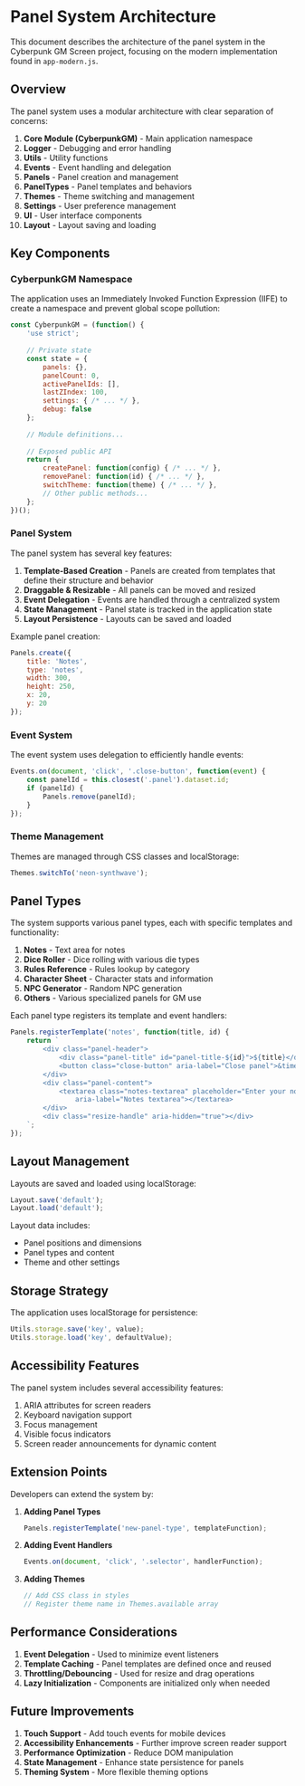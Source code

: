# Panel System Architecture

This document describes the architecture of the panel system in the Cyberpunk GM Screen project, focusing on the modern implementation found in `app-modern.js`.

## Overview

The panel system uses a modular architecture with clear separation of concerns:

1. **Core Module (CyberpunkGM)** - Main application namespace
2. **Logger** - Debugging and error handling
3. **Utils** - Utility functions
4. **Events** - Event handling and delegation
5. **Panels** - Panel creation and management
6. **PanelTypes** - Panel templates and behaviors
7. **Themes** - Theme switching and management
8. **Settings** - User preference management
9. **UI** - User interface components
10. **Layout** - Layout saving and loading

## Key Components

### CyberpunkGM Namespace

The application uses an Immediately Invoked Function Expression (IIFE) to create a namespace and prevent global scope pollution:

```javascript
const CyberpunkGM = (function() {
    'use strict';
    
    // Private state
    const state = {
        panels: {},
        panelCount: 0,
        activePanelIds: [],
        lastZIndex: 100,
        settings: { /* ... */ },
        debug: false
    };
    
    // Module definitions...
    
    // Exposed public API
    return {
        createPanel: function(config) { /* ... */ },
        removePanel: function(id) { /* ... */ },
        switchTheme: function(theme) { /* ... */ },
        // Other public methods...
    };
})();
```

### Panel System

The panel system has several key features:

1. **Template-Based Creation** - Panels are created from templates that define their structure and behavior
2. **Draggable & Resizable** - All panels can be moved and resized
3. **Event Delegation** - Events are handled through a centralized system
4. **State Management** - Panel state is tracked in the application state
5. **Layout Persistence** - Layouts can be saved and loaded

Example panel creation:

```javascript
Panels.create({
    title: 'Notes',
    type: 'notes',
    width: 300,
    height: 250,
    x: 20,
    y: 20
});
```

### Event System

The event system uses delegation to efficiently handle events:

```javascript
Events.on(document, 'click', '.close-button', function(event) {
    const panelId = this.closest('.panel').dataset.id;
    if (panelId) {
        Panels.remove(panelId);
    }
});
```

### Theme Management

Themes are managed through CSS classes and localStorage:

```javascript
Themes.switchTo('neon-synthwave');
```

## Panel Types

The system supports various panel types, each with specific templates and functionality:

1. **Notes** - Text area for notes
2. **Dice Roller** - Dice rolling with various die types
3. **Rules Reference** - Rules lookup by category
4. **Character Sheet** - Character stats and information
5. **NPC Generator** - Random NPC generation
6. **Others** - Various specialized panels for GM use

Each panel type registers its template and event handlers:

```javascript
Panels.registerTemplate('notes', function(title, id) {
    return `
        <div class="panel-header">
            <div class="panel-title" id="panel-title-${id}">${title}</div>
            <button class="close-button" aria-label="Close panel">&times;</button>
        </div>
        <div class="panel-content">
            <textarea class="notes-textarea" placeholder="Enter your notes here..." 
                aria-label="Notes textarea"></textarea>
        </div>
        <div class="resize-handle" aria-hidden="true"></div>
    `;
});
```

## Layout Management

Layouts are saved and loaded using localStorage:

```javascript
Layout.save('default');
Layout.load('default');
```

Layout data includes:
- Panel positions and dimensions
- Panel types and content
- Theme and other settings

## Storage Strategy

The application uses localStorage for persistence:

```javascript
Utils.storage.save('key', value);
Utils.storage.load('key', defaultValue);
```

## Accessibility Features

The panel system includes several accessibility features:

1. ARIA attributes for screen readers
2. Keyboard navigation support
3. Focus management
4. Visible focus indicators
5. Screen reader announcements for dynamic content

## Extension Points

Developers can extend the system by:

1. **Adding Panel Types**
   ```javascript
   Panels.registerTemplate('new-panel-type', templateFunction);
   ```

2. **Adding Event Handlers** 
   ```javascript
   Events.on(document, 'click', '.selector', handlerFunction);
   ```

3. **Adding Themes**
   ```javascript
   // Add CSS class in styles
   // Register theme name in Themes.available array
   ```

## Performance Considerations

1. **Event Delegation** - Used to minimize event listeners
2. **Template Caching** - Panel templates are defined once and reused
3. **Throttling/Debouncing** - Used for resize and drag operations
4. **Lazy Initialization** - Components are initialized only when needed

## Future Improvements

1. **Touch Support** - Add touch events for mobile devices
2. **Accessibility Enhancements** - Further improve screen reader support
3. **Performance Optimization** - Reduce DOM manipulation
4. **State Management** - Enhance state persistence for panels
5. **Theming System** - More flexible theming options